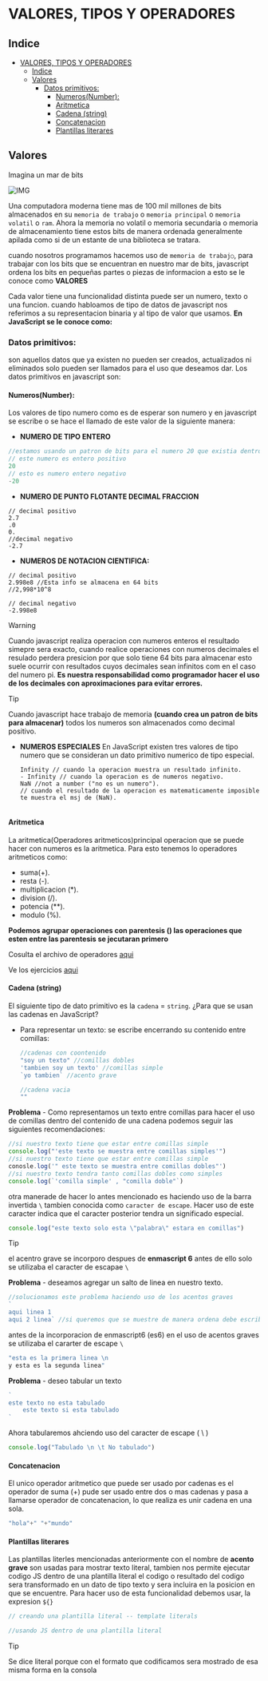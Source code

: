 # VALORES, TIPOS Y OPERADORES
## Indice
- [VALORES, TIPOS Y OPERADORES](#valores-tipos-y-operadores)
  - [Indice](#indice)
  - [Valores](#valores)
    - [Datos primitivos:](#datos-primitivos)
      - [Numeros(Number):](#numerosnumber)
      - [Aritmetica](#aritmetica)
      - [Cadena (string)](#cadena-string)
      - [Concatenacion](#concatenacion)
      - [Plantillas literares](#plantillas-literares)
## Valores
Imagina un mar de bits

![IMG](https://upload.wikimedia.org/wikipedia/commons/c/c2/Memory_Address_Register_%28MAR%29.jpg)

Una computadora moderna tiene mas de 100 mil millones de bits almacenados en su `memoria de trabajo` o `memoria principal` o `memoria volatil` o `ram`.
Ahora la memoria no volatil o memoria secundaria o memoria de almacenamiento tiene estos bits de manera ordenada generalmente apilada como si de un estante de una biblioteca se tratara.

cuando nosotros programamos hacemos uso de `memoria de trabaj○`,
para trabajar con los bits que se encuentran en nuestro mar de bits, javascript ordena los bits en pequeñas partes o piezas de informacion a esto se le conoce como **VALORES**

Cada valor tiene una funcionalidad distinta puede ser un numero, texto o una funcion.
cuando habloamos de tipo de datos de javascript nos referimos a su representacion binaria y al tipo de valor que usamos. **En JavaScript se le conoce como:**
### Datos primitivos:
son aquellos datos que ya existen no pueden ser creados, actualizados ni eliminados solo pueden ser llamados para el uso que deseamos dar.
Los datos primitivos en javascript son:
#### Numeros(Number): 
Los valores de tipo numero como es de esperar son numero y en javascript se escribe o se hace el llamado de este valor de la siguiente manera:

- **NUMERO DE TIPO ENTERO**
```js
//estamos usando un patron de bits para el numero 20 que existia dentro de la memoria de trabajo.
// este numero es entero positivo
20
// esto es numero entero negativo
-20
```
- **NUMERO DE PUNTO FLOTANTE DECIMAL FRACCION**
```JS
// decimal positivo
2.7 
.0
0.
//decimal negativo
-2.7 
```
- **NUMEROS DE NOTACION CIENTIFICA:**
```JS
// decimal positivo
2.998e8 //Esta info se almacena en 64 bits
//2,998*10^8

// decimal negativo
-2.998e8
```
> [!WARNING]
> Cuando javascript realiza operacion con numeros enteros el resultado simepre sera exacto, cuando realice operaciones con numeros decimales el resulado perdera presicion por que solo tiene 64 bits para almacenar esto suele ocurrir con resultados cuyos decimales sean infinitos com en el caso del numero pi. **Es nuestra responsabilidad como programador hacer el uso de los decimales con aproximaciones para evitar errores.**

> [!TIP]
> Cuando javascript hace trabajo de memoria **(cuando crea un patron de bits para almacenar)** todos los numeros son almacenados como decimal positivo.


- **NUMEROS ESPECIALES**
  En JavaScript existen tres valores de tipo numero que se consideran un dato primitivo numerico de tipo especial.

  ```Js
  Infinity // cuando la operacion muestra un resultado infinito.
  - Infinity // cuando la operacion es de numeros negativo.
  NaN //not a number ("no es un numero").
  // cuando el resultado de la operacion es matematicamente imposible te muestra el msj de (NaN).
 
  ```
#### Aritmetica 
 La aritmetica(Operadores aritmeticos)principal operacion que se puede hacer con numeros es la aritmetica.
 Para esto tenemos lo operadores aritmeticos como:
 - suma(+).
 - resta (-).
 - multiplicacion (*).
 - division (/).
 - potencia (**).
 - modulo (%).
  
**Podemos agrupar operaciones con parentesis () las operaciones que esten entre las parentesis se jecutaran primero**

 Cosulta el archivo de operadores [aqui](./operadores.js)

  Ve los ejercicios [aqui](./ejercicios.js)
   
#### Cadena (string)
El siguiente tipo de dato primitivo es la `cadena` = `string`.
¿Para que se usan las cadenas en JavaScript?
- Para representar un texto:
  se escribe encerrando su contenido entre comillas:
  ```js
  //cadenas con coontenido
  "soy un texto" //comillas dobles
  'tambien soy un texto' //comillas simple
  `yo tambien` //acento grave

  //cadena vacia
  ""
  ```
**Problema** - Como representamos un texto entre comillas 
para hacer el uso de comillas dentro del contenido de una cadena podemos seguir las siguientes recomendaciones:
```js
//si nuestro texto tiene que estar entre comillas simple
console.log("'este texto se muestra entre comillas simples'")
//si nuestro texto tiene que estar entre comillas simple
conosle.log('" este texto se muestra entre comillas dobles"')
//si nuestro texto tendra tanto comillas dobles como simples
console.log(`'comilla simple' , "comilla doble"`)
```
otra manerade de hacer lo antes mencionado es haciendo uso de la barra invertida `\` tambien conocida como `caracter de escape`.
Hacer uso de este caracter indica que el caracter posterior tendra un significado especial.
```js
console.log("este texto solo esta \"palabra\" estara en comillas")
```
> [!TIP] 
> el acentro grave se incorporo despues de **enmascript 6** antes de ello solo se utilizaba el caracter de escapae `\`

**Problema** - deseamos agregar un salto de linea en nuestro texto.
```js
//solucionamos este problema haciendo uso de los acentos graves
`
aqui linea 1
aqui 2 linea` //si queremos que se muestre de manera ordena debe escribir de esta manera caso contrario se mostrar desordenado
```
antes de la incorporacion de enmascript6 (es6) en el uso de acentos graves se utilizaba el cararter de escape `\`

```js
"esta es la primera linea \n
y esta es la segunda linea"

```
**Problema** - deseo tabular un texto
```js
`
este texto no esta tabulado
    este texto si esta tabulado
`
```
Ahora tabularemos ahciendo uso del caracter de escape ( \ )

```js
console.log("Tabulado \n \t No tabulado")
```
#### Concatenacion

El unico operador aritmetico que puede ser usado por cadenas es el operador de suma (+) pude ser usado entre dos o mas cadenas y pasa a llamarse operador de concatenacion, lo que realiza es unir cadena en una sola.

```js
"hola"+" "+"mundo"

```
#### Plantillas literares
Las plantillas literles mencionadas anteriormente con el nombre de **acento grave** son usadas para mostrar texto literal, tambien nos permite ejecutar codigo JS dentro de una plantilla literal el codigo o resultado del codigo sera transformado en un dato de tipo texto y sera incluira en la posicion en que se encuentre.
Para hacer uso de esta funcionalidad debemos usar, la expresion `${}`

```js
// creando una plantilla literal -- template literals

//usando JS dentro de una plantilla literal


```
> [!TIP]
> Se dice literal porque con el formato que codificamos sera mostrado de esa misma forma en la consola 